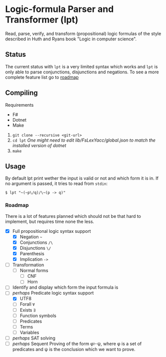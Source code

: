 # Logic-formula Parser and Transformer (lpt)

Read, parse, verify, and transform (propositional) logic formulas of the style
described in Huth and Ryans book "Logic in computer science".


## Status

The current status with `lpt` is a very limited syntax which works and `lpt` is
only able to parse conjunctions, disjunctions and negations. To see a more
complete feature list go to [roadmap](#roadmap)


## Compiling

Requirements

* F#
* Dotnet
* Make

1. `git clone --recursive <git-url>`
2. `cd lpt`
   _One might need to edit lib/FsLexYacc/global.json to match the installed version of dotnet_
3. `make`


## Usage

By default lpt print wether the input is valid or not and which form it is in.
If no argument is passed, it tries to read from `stdin`:

```
$ lpt "~(~p\/q)/\~(p -> q)"
```


### Roadmap

There is a lot of features planned which should not be that hard to implement,
but requires time none the less.

* [x] Full propositional logic syntax support
  + [x] Negation `~`
  + [x] Conjunctions `/\`
  + [x] Disjunctions `\/`
  + [x] Parenthesis
  + [x] Implication `->`
* [ ] Transformation
  + [ ] Normal forms
    - [ ] CNF
    - [ ] Horn
* [ ] Identify and display which form the input formula is
* [ ] _perhaps_ Predicate logic syntax support
  + [x] UTF8
  + [ ] Forall `∀`
  + [ ] Exists `∃`
  + [ ] Function symbols
  + [ ] Predicates
  + [ ] Terms
  + [ ] Variables
* [ ] _perhaps_ SAT solving
* [ ] _perhaps_ Sequent Proving of the form φ⊢ψ, where φ is a set of
      predicates and ψ is the conclusion which we want to prove.
